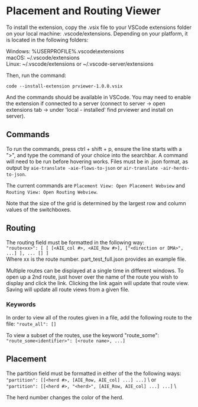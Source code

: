 # Placement and Routing Viewer

To install the extension, copy the .vsix file to your VSCode extensions folder on your local machine: .vscode/extensions. Depending on your platform, it is located in the following folders:

Windows: %USERPROFILE%\.vscode\extensions \
macOS: ~/.vscode/extensions \
Linux: ~/.vscode/extensions 
       or
       ~/.vscode-server/extensions

Then, run the command:

```code --install-extension prviewer-1.0.0.vsix```

And the commands should be available in VSCode. You may need to enable the extension if connected to a server (connect to server -> open extensions tab -> under 'local - installed' find prviewer and install on server).

## Commands

To run the commands, press ctrl + shift + p, ensure the line starts with a ">", and type the command of your choice into the searchbar. A command will need to be run before hovering works. Files must be in .json format, as output by ```aie-translate -aie-flows-to-json``` or ```air-translate -air-herds-to-json```.

The current commands are ```Placement View: Open Placement Webview``` and ```Routing View: Open Routing Webview```.

Note that the size of the grid is determined by the largest row and column values of the switchboxes.

## Routing

The routing field must be formatted in the following way: \
``` "route<xx>": [ [ [<AIE_col #>, <AIE_Row #>], ["<direction or DMA>", ...] ], ... [] ]  ``` \
Where xx is the route number. part_test_full.json provides an example file. 

Multiple routes can be displayed at a single time in different windows. To open up a 2nd route, just hover over the name of the route you wish to display and click the link. Clicking the link again will update that route view. Saving will update all route views from a given file.

### Keywords

In order to view all of the routes given in a file, add the following route to the file:
```"route_all": []```

To view a subset of the routes, use the keyword "route_some":
```"route_some<identifier>": [<route name>, ...] ```

## Placement

The partition field must be formatted in either of the the following ways: \
``` "partition": [[<herd #>, [AIE_Row, AIE_col] ...] ...] ``` \ or \
``` "partition": [[<herd #>, "<herd>", [AIE_Row, AIE_col] ...] ...] ```  \

The herd number changes the color of the herd.
